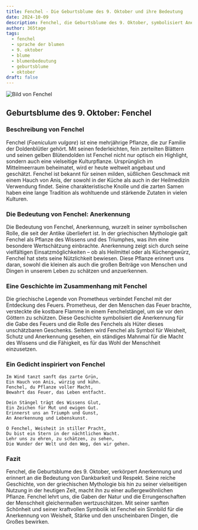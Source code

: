 ```yaml
---
title: Fenchel - Die Geburtsblume des 9. Oktober und ihre Bedeutung
date: 2024-10-09
description: Fenchel, die Geburtsblume des 9. Oktober, symbolisiert Anerkennung. Erfahre mehr über ihre Geschichte, Bedeutung und Symbolik in der Sprache der Blumen.
author: 365tage
tags:
  - fenchel
  - sprache der blumen
  - 9. oktober
  - blume
  - blumenbedeutung
  - geburtsblume
  - oktober
draft: false
---
```


![Bild von Fenchel](https://cdn.pixabay.com/photo/2018/07/26/18/15/fennel-3564229_640.jpg#center)


## Geburtsblume des 9. Oktober: Fenchel

### Beschreibung von Fenchel

Fenchel (_Foeniculum vulgare_) ist eine mehrjährige Pflanze, die zur Familie der Doldenblütler gehört. Mit seinen federleichten, fein zerteilten Blättern und seinen gelben Blütendolden ist Fenchel nicht nur optisch ein Highlight, sondern auch eine vielseitige Kulturpflanze. Ursprünglich im Mittelmeerraum beheimatet, wird er heute weltweit angebaut und geschätzt. Fenchel ist bekannt für seinen milden, süßlichen Geschmack mit einem Hauch von Anis, der sowohl in der Küche als auch in der Heilmedizin Verwendung findet. Seine charakteristische Knolle und die zarten Samen haben eine lange Tradition als wohltuende und stärkende Zutaten in vielen Kulturen.

### Die Bedeutung von Fenchel: Anerkennung

Die Bedeutung von Fenchel, Anerkennung, wurzelt in seiner symbolischen Rolle, die seit der Antike überliefert ist. In der griechischen Mythologie galt Fenchel als Pflanze des Wissens und des Triumphes, was ihm eine besondere Wertschätzung einbrachte. Anerkennung zeigt sich durch seine vielfältigen Einsatzmöglichkeiten – ob als Heilmittel oder als Küchengewürz, Fenchel hat stets seine Nützlichkeit bewiesen. Diese Pflanze erinnert uns daran, sowohl die kleinen als auch die großen Beiträge von Menschen und Dingen in unserem Leben zu schätzen und anzuerkennen.

### Eine Geschichte im Zusammenhang mit Fenchel

Die griechische Legende von Prometheus verbindet Fenchel mit der Entdeckung des Feuers. Prometheus, der den Menschen das Feuer brachte, versteckte die kostbare Flamme in einem Fenchelstängel, um sie vor den Göttern zu schützen. Diese Geschichte symbolisiert die Anerkennung für die Gabe des Feuers und die Rolle des Fenchels als Hüter dieses unschätzbaren Geschenks. Seitdem wird Fenchel als Symbol für Weisheit, Schutz und Anerkennung gesehen, ein ständiges Mahnmal für die Macht des Wissens und die Fähigkeit, es für das Wohl der Menschheit einzusetzen.

### Ein Gedicht inspiriert von Fenchel

```
Im Wind tanzt sanft das zarte Grün,  
Ein Hauch von Anis, würzig und kühn.  
Fenchel, du Pflanze voller Macht,  
Bewahrt das Feuer, das Leben entfacht.  

Dein Stängel trägt des Wissens Glut,  
Ein Zeichen für Mut und ewigen Gut.  
Erinnerst uns an Triumph und Gunst,  
An Anerkennung und Lebenskunst.  

O Fenchel, Weisheit in stiller Pracht,  
Du bist ein Stern in der nächtlichen Wacht.  
Lehr uns zu ehren, zu schätzen, zu sehen,  
Die Wunder der Welt und den Weg, den wir gehen.  
```

### Fazit

Fenchel, die Geburtsblume des 9. Oktober, verkörpert Anerkennung und erinnert an die Bedeutung von Dankbarkeit und Respekt. Seine reiche Geschichte, von der griechischen Mythologie bis hin zu seiner vielseitigen Nutzung in der heutigen Zeit, macht ihn zu einer außergewöhnlichen Pflanze. Fenchel lehrt uns, die Gaben der Natur und die Errungenschaften der Menschheit gleichermaßen wertzuschätzen. Mit seiner sanften Schönheit und seiner kraftvollen Symbolik ist Fenchel ein Sinnbild für die Anerkennung von Weisheit, Stärke und den unscheinbaren Dingen, die Großes bewirken.